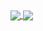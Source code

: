 <a href="">
  <img align="center" src="https://github-readme-stats.vercel.app/api?username=firelabs-io&theme=github_dark&hide=contribs&show_icons=true" />
</a>
<a href="">
  <img align="center" src="https://github-readme-stats.vercel.app/api/top-langs/?username=firelabs-io&theme=github_dark&layout=compact" />
</a>

